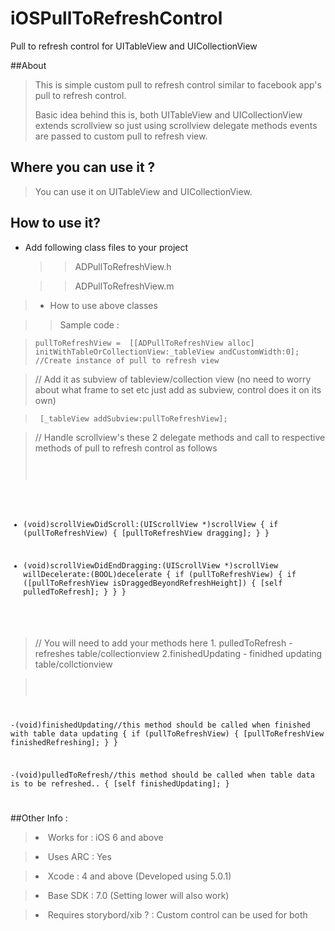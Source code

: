 iOSPullToRefreshControl
=======================

Pull to refresh control for UITableView and UICollectionView


##About 

><p>This is simple custom pull to refresh control similar to facebook app's pull to refresh control. 
><p>Basic idea behind this is, both UITableView and UICollectionView extends scrollview so just using scrollview delegate methods events are passed to custom pull to refresh view.

## Where you can use it ?

>You can use it on UITableView and UICollectionView.



How to use it?
-------------

>
* Add following class files to your project 

   >>ADPullToRefreshView.h
   
   >>ADPullToRefreshView.m

>* How to use above classes 
   
   >>Sample code :
   
   ><pre><code>pullToRefreshView =  [[ADPullToRefreshView alloc] initWithTableOrCollectionView:_tableView andCustomWidth:0]; //Create instance of pull to refresh view </code></pre>

  > // Add it as subview of tableview/collection view (no need to worry about what frame to set etc just add as subview, control does it on its own)
   
   ><pre><code> [_tableView addSubview:pullToRefreshView];</code></pre>

 > // Handle scrollview's these 2 delegate methods and call to respective methods of pull to refresh control as follows
   ><pre><code> 
- (void)scrollViewDidScroll:(UIScrollView *)scrollView
{
    if (pullToRefreshView)
    {
        [pullToRefreshView dragging];
    }
}


- (void)scrollViewDidEndDragging:(UIScrollView *)scrollView willDecelerate:(BOOL)decelerate
{
    if (pullToRefreshView)
    {
        if ([pullToRefreshView isDraggedBeyondRefreshHeight])
        {
            [self pulledToRefresh];
        }
    }
}

</code></pre>
                                                                          
  >// You will need to add your methods here 1. pulledToRefresh - refreshes table/collectionview 2.finishedUpdating - finidhed updating table/collctionview
  
  ><pre><code> 

-(void)finishedUpdating//this method should be called when finished with table data updating
{
    if (pullToRefreshView)
    {
        [pullToRefreshView finishedRefreshing];
    }
}


-(void)pulledToRefresh//this method should be called when table data is to be refreshed..
{
    [self finishedUpdating];
}

</code></pre>

##Other Info : 


><li>Works for : iOS 6 and above</li>

><li>Uses ARC : Yes </li>

><li>Xcode : 4 and above (Developed using 5.0.1)</li>

><li>Base SDK : 7.0 (Setting lower will also work)</li>

><li>Requires storybord/xib ? : Custom control can be used for both</li>




